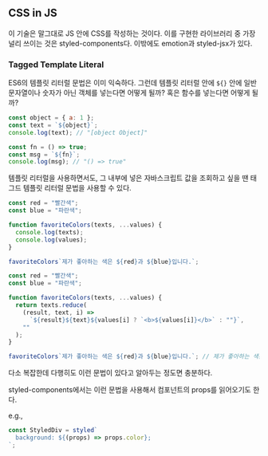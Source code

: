 ## CSS in JS

이 기술은 말그대로 JS 안에 CSS를 작성하는 것이다. 이를 구현한 라이브러리 중 가장 널리 쓰이는 것은 styled-components다. 이밖에도 emotion과 styled-jsx가 있다.

### Tagged Template Literal

ES6의 템플릿 리터럴 문법은 이미 익숙하다. 그런데 템플릿 리터럴 안에 `${}` 안에 일반 문자열이나 숫자가 아닌 객체를 넣는다면 어떻게 될까? 혹은 함수를 넣는다면 어떻게 될까?

```js
const object = { a: 1 };
const text = `${object}`;
console.log(text); // "[object Object]"

const fn = () => true;
const msg = `${fn}`;
console.log(msg); // "() => true"
```

템플릿 리터럴을 사용하면서도, 그 내부에 넣은 자바스크립트 값을 조회하고 싶을 땐 태그드 템플릿 리터럴 문법을 사용할 수 있다.

```js
const red = "빨간색";
const blue = "파란색";

function favoriteColors(texts, ...values) {
  console.log(texts);
  console.log(values);
}

favoriteColors`제가 좋아하는 색은 ${red}과 ${blue}입니다.`;
```

```js
const red = "빨간색";
const blue = "파란색";

function favoriteColors(texts, ...values) {
  return texts.reduce(
    (result, text, i) =>
      `${result}${text}${values[i] ? `<b>${values[i]}</b>` : ""}`,
    ""
  );
}

favoriteColors`제가 좋아하는 색은 ${red}과 ${blue}입니다.`; // 제가 좋아하는 색은 <b>빨간색</b>과 <b>파란색</b>입니다.
```

다소 복잡한데 다행히도 이런 문법이 있다고 알아두는 정도면 충분하다.

styled-components에서는 이런 문법을 사용해서 컴포넌트의 props를 읽어오기도 한다.

e.g.,

```js
const StyledDiv = styled`
  background: ${(props) => props.color};
`;
```
